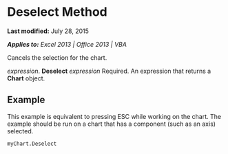 
# Deselect Method

 **Last modified:** July 28, 2015

 _**Applies to:** Excel 2013 | Office 2013 | VBA_

Cancels the selection for the chart.

 _expression_. **Deselect**
 _expression_ Required. An expression that returns a **Chart** object.

## Example

This example is equivalent to pressing ESC while working on the chart. The example should be run on a chart that has a component (such as an axis) selected.


```
myChart.Deselect
```


